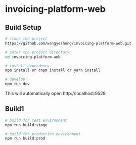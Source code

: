 # invoicing-platform-web

## Build Setup

```bash
# clone the project
https://github.com/wangyesheng/invoicing-platform-web.git

# enter the project directory
cd invoicing-platform-web

# install dependency
npm install or cnpm install or yarn install

# develop
npm run dev
```

This will automatically open http://localhost:9528

## Build1

```bash
# build for test environment
npm run build:stage

# build for production environment
npm run build:prod
```
